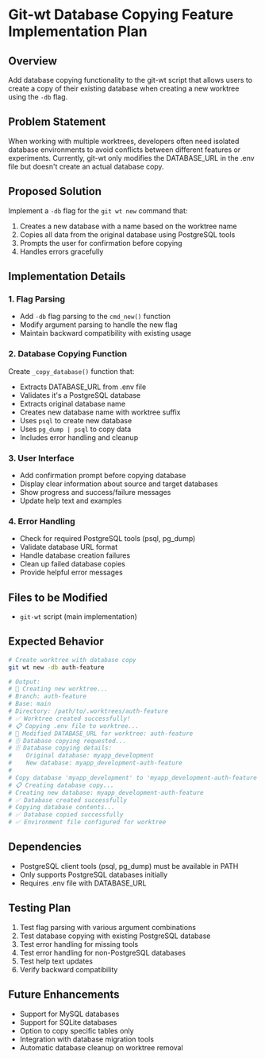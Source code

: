 # Git-wt Database Copying Feature Implementation Plan

## Overview
Add database copying functionality to the git-wt script that allows users to create a copy of their existing database when creating a new worktree using the `-db` flag.

## Problem Statement
When working with multiple worktrees, developers often need isolated database environments to avoid conflicts between different features or experiments. Currently, git-wt only modifies the DATABASE_URL in the .env file but doesn't create an actual database copy.

## Proposed Solution
Implement a `-db` flag for the `git wt new` command that:
1. Creates a new database with a name based on the worktree name
2. Copies all data from the original database using PostgreSQL tools
3. Prompts the user for confirmation before copying
4. Handles errors gracefully

## Implementation Details

### 1. Flag Parsing
- Add `-db` flag parsing to the `cmd_new()` function
- Modify argument parsing to handle the new flag
- Maintain backward compatibility with existing usage

### 2. Database Copying Function
Create `_copy_database()` function that:
- Extracts DATABASE_URL from .env file
- Validates it's a PostgreSQL database
- Extracts original database name
- Creates new database name with worktree suffix
- Uses `psql` to create new database
- Uses `pg_dump | psql` to copy data
- Includes error handling and cleanup

### 3. User Interface
- Add confirmation prompt before copying database
- Display clear information about source and target databases
- Show progress and success/failure messages
- Update help text and examples

### 4. Error Handling
- Check for required PostgreSQL tools (psql, pg_dump)
- Validate database URL format
- Handle database creation failures
- Clean up failed database copies
- Provide helpful error messages

## Files to be Modified
- `git-wt` script (main implementation)

## Expected Behavior
```bash
# Create worktree with database copy
git wt new -db auth-feature

# Output:
# 🚀 Creating new worktree...
# Branch: auth-feature
# Base: main
# Directory: /path/to/.worktrees/auth-feature
# ✅ Worktree created successfully!
# 📋 Copying .env file to worktree...
# 📝 Modified DATABASE_URL for worktree: auth-feature
# 🗄️ Database copying requested...
# 🗄️ Database copying details:
#    Original database: myapp_development
#    New database: myapp_development-auth-feature
# 
# Copy database 'myapp_development' to 'myapp_development-auth-feature'? [y/N]: y
# 📋 Creating database copy...
# Creating new database: myapp_development-auth-feature
# ✅ Database created successfully
# Copying database contents...
# ✅ Database copied successfully
# ✅ Environment file configured for worktree
```

## Dependencies
- PostgreSQL client tools (psql, pg_dump) must be available in PATH
- Only supports PostgreSQL databases initially
- Requires .env file with DATABASE_URL

## Testing Plan
1. Test flag parsing with various argument combinations
2. Test database copying with existing PostgreSQL database
3. Test error handling for missing tools
4. Test error handling for non-PostgreSQL databases
5. Test help text updates
6. Verify backward compatibility

## Future Enhancements
- Support for MySQL databases
- Support for SQLite databases
- Option to copy specific tables only
- Integration with database migration tools
- Automatic database cleanup on worktree removal
